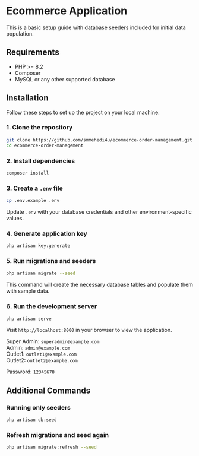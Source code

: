 # Ecommerce Application

This is a basic setup guide with database seeders included for initial data population.

## Requirements

- PHP >= 8.2
- Composer
- MySQL or any other supported database

## Installation

Follow these steps to set up the project on your local machine:

### 1. Clone the repository

```bash
git clone https://github.com/smmehedi4u/ecommerce-order-management.git
cd ecommerce-order-management
````

### 2. Install dependencies

```bash
composer install
```

### 3. Create a `.env` file

```bash
cp .env.example .env
```

Update `.env` with your database credentials and other environment-specific values.

### 4. Generate application key

```bash
php artisan key:generate
```

### 5. Run migrations and seeders

```bash
php artisan migrate --seed
```

This command will create the necessary database tables and populate them with sample data.

### 6. Run the development server

```bash
php artisan serve
```

Visit `http://localhost:8000` in your browser to view the application.

Super Admin: `superadmin@example.com`<br>
Admin: `admin@example.com`<br>
Outlet1: `outlet1@example.com`<br>
Outlet2: `outlet2@example.com`<br>

Password: `12345678`

## Additional Commands

### Running only seeders

```bash
php artisan db:seed
```

### Refresh migrations and seed again

```bash
php artisan migrate:refresh --seed
```
